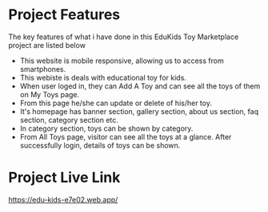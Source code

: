 # Project Features

The key features of what i have done in this EduKids Toy Marketplace project are
listed below

- This website is mobile responsive, allowing us to access from smartphones.
- This webiste is deals with educational toy for kids.
- When user loged in, they can Add A Toy and can see all the toys of them on My
  Toys page.
- From this page he/she can update or delete of his/her toy.
- It's homepage has banner section, gallery section, about us section, faq
  section, category section etc.
- In category section, toys can be shown by category.
- From All Toys page, visitor can see all the toys at a glance. After
  successfully login, details of toys can be shown.

# Project Live Link

https://edu-kids-e7e02.web.app/
